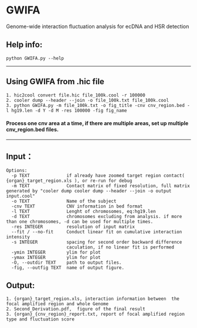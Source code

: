 # GWIFA
Genome-wide interaction fluctuation analysis for ecDNA and HSR detection

## Help info:
```
python GWIFA.py --help

```
------
## Using GWIFA from .hic file
```
1. hic2cool convert file.hic file_100k.cool -r 100000 
2. cooler dump --header --join -o file_100k.txt file_100k.cool
3. python GWIFA.py -m file_100k.txt -o fig_title -cnv cnv_region.bed -l hg19.len -d Y -d M -res 100000 -fig fig_name
```
#### Process one cnv area at a time, if there are multiple areas, set up multiple cnv_region.bed files.
------
## Input：
```
Options:
  -p TEXT              if already have zoomed target region contact( {organ}_target_region.xls ), or re-run for debug
  -m TEXT              Contact matrix of fixed resolution, full matrix generated by "cooler dump cooler dump --header --join -o output input.cool"
  -o TEXT              Name of the subject
  -cnv TEXT            CNV information in bed format
  -l TEXT              Lenght of chromosomes, eq:hg19.len
  -d TEXT              chromosomes excluding from analysis. if more than one chromosomes, -d can be used for multiple times.
  -res INTEGER         resolution of input matrix
  --fit / --no-fit     Conduct linear fit on cumulative interaction intensity
  -s INTEGER           spacing for second order backward difference
                       caculation, if no linear fit is performed
  -ymin INTEGER        ylim for plot
  -ymax INTEGER        ylim for plot
  -O, --outdir TEXT    path to output files.
  -fig, --outfig TEXT  name of output figure.
```

## Output:
    1. {organ}_target_region.xls, interaction information between  the focal amplified region and whole Genome
    2. Second_Derivation.pdf,  figure of the final result
    3. {organ}_{cnv_region}_report.txt, report of focal amplified region type and fluctuation score
```
